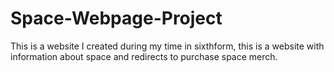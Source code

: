 # Space-Webpage-Project
This is a website I created during my time in sixthform, this is a website with information about space and redirects to purchase space merch.
